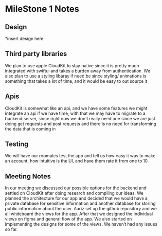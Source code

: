 # MileStone 1 Notes

## Design
*insert design here

## Third party libraries
We plan to use apple CloudKit to stay native since it is pretty much integrated with swiftui and takes a burden away from authentication.
We also plan to use a styling libaray if need be since styling/ animations is something that takes a lot of time, and it would be easy to out source it

## Apis
CloudKit is somewhat like an api, and we have some features we might integrate an api if we have time, with that we may have to migrate to a backend server, since right now we don't really need one since we are just doing get requests and post requests and there is no need for transforming the data that is coming in

## Testing

We will have our roomates test the app and tell us how easy it was to make an account, how intuitive is the UI, and have them rate it from one to 10.

## Meeting Notes

In our meeting we discussed our possible options for the backend and settled on CloudKit after doing research and compiling our ideas. We planned the architecture for our app and decided that we would have a private database for sensitive information and another database for storing public information about the user. Aariz set up the github repository and we all whiteboard the views for the app. After that we designed the individual views on figma and general flow of the app. We also started on implementing the designs for some of the views. We haven’t had any issues so far. 


